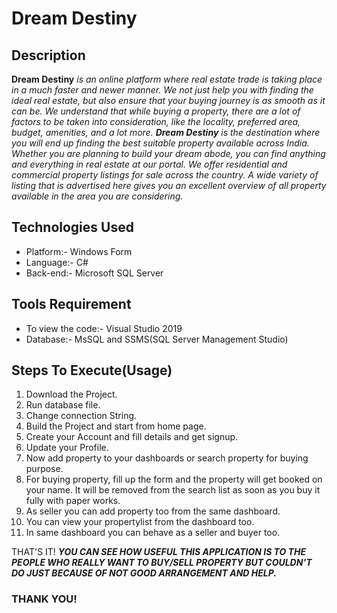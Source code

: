 # Dream Destiny

## Description
**Dream Destiny** _is an online platform where real estate trade is taking place in a much faster and newer manner. We not just help you with finding the ideal real estate, but also ensure that your buying journey is as smooth as it can be. We understand that while buying a property, there are a lot of factors to be taken into consideration, like the locality, preferred area, budget, amenities, and a lot more. 
**Dream Destiny** is the destination where you will end up finding the best suitable property available across India. Whether you are planning to build your dream abode, you can find anything and everything in real estate at our portal. We offer residential and commercial property listings for sale across the country. A wide variety of listing that is advertised here gives you an excellent overview of all property available in the area you are considering._

## Technologies Used
 * Platform:- Windows Form
 * Language:- C#
 * Back-end:- Microsoft SQL Server

## Tools Requirement
 * To view the code:- Visual Studio 2019
 * Database:- MsSQL and SSMS(SQL Server Management Studio)

## Steps To Execute(Usage)
1. Download the Project.
2. Run database file.
3. Change connection String.
4. Build the Project and start from home page.
5. Create your Account and fill details and get signup.
6. Update your Profile.
7. Now add property to your dashboards or search property for buying purpose.
8. For buying property, fill up the form and the property will get booked on your name. It will be removed from the search list as soon as you buy it fully with paper works.
9. As seller you can add property too from the same dashboard.
10. You can view your propertylist from the dashboard too.
11. In same dashboard you can behave as a seller and buyer too.

THAT'S IT!
**_YOU CAN SEE HOW USEFUL THIS APPLICATION IS TO THE PEOPLE WHO REALLY WANT TO BUY/SELL PROPERTY BUT COULDN'T DO JUST BECAUSE OF NOT GOOD ARRANGEMENT AND HELP._**


### THANK YOU!
